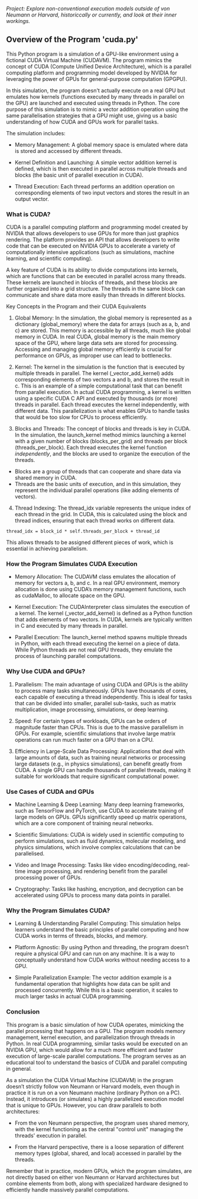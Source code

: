 
*Project: Explore non-conventional execution models outside of von Neumann
or Harvard, historiccally or currently, and look at their inner workings.*


## Overview of the Program 'cuda.py'

This Python program is a simulation of a GPU-like environment using a fictional CUDA
Virtual Machine (CUDAVM). The program mimics the concept of CUDA (Compute Unified Device
Architecture), which is a parallel computing platform and programming model developed
by NVIDIA for leveraging the power of GPUs for general-purpose computation (GPGPU).

In this simulation, the program doesn't actually execute on a real GPU but emulates
how kernels (functions executed by many threads in parallel on the GPU) are launched
and executed using threads in Python. The core purpose of this simulation is to mimic
a vector addition operation using the same parallelisation strategies that a GPU might
use, giving us a basic understanding of how CUDA and GPUs work for parallel tasks.

The simulation includes:

- Memory Management: A global memory space is emulated where data is stored and accessed
  by different threads.

- Kernel Definition and Launching: A simple vector addition kernel is defined, which
  is then executed in parallel across multiple threads and blocks (the basic unit of
  parallel execution in CUDA).

- Thread Execution: Each thread performs an addition operation on corresponding elements
  of two input vectors and stores the result in an output vector.


### What is CUDA?

CUDA is a parallel computing platform and programming model created by NVIDIA that
allows developers to use GPUs for more than just graphics rendering. The platform
provides an API that allows developers to write code that can be executed on NVIDIA
GPUs to accelerate a variety of computationally intensive applications (such as
simulations, machine learning, and scientific computing).

A key feature of CUDA is its ability to divide computations into kernels, which are
functions that can be executed in parallel across many threads. These kernels are
launched in blocks of threads, and these blocks are further organized into a grid
structure. The threads in the same block can communicate and share data more easily
than threads in different blocks.

Key Concepts in the Program and their CUDA Equivalents

1. Global Memory:
In the simulation, the global memory is represented as a dictionary (global_memory)
where the data for arrays (such as a, b, and c) are stored. This memory is accessible
by all threads, much like global memory in CUDA.
In real CUDA, global memory is the main memory space of the GPU, where large data sets
are stored for processing. Accessing and managing global memory efficiently is crucial
for performance on GPUs, as improper use can lead to bottlenecks.

2. Kernel:
The kernel in the simulation is the function that is executed by multiple threads in
parallel. The kernel (_vector_add_kernel) adds corresponding elements of two vectors
a and b, and stores the result in c. This is an example of a simple computational
task that can benefit from parallel execution.
In actual CUDA programming, a kernel is written using a specific CUDA C API and executed
by thousands (or more) threads in parallel. Each thread executes the kernel independently,
with different data. This parallelization is what enables GPUs to handle tasks that
would be too slow for CPUs to process efficiently.

3. Blocks and Threads:
The concept of blocks and threads is key in CUDA. In the simulation, the launch_kernel
method mimics launching a kernel with a given number of blocks (blocks_per_grid) and
threads per block (threads_per_block). Each thread executes the kernel function
*independently*, and the blocks are used to organize the execution of the threads.
- Blocks are a group of threads that can cooperate and share data via shared memory in CUDA.
- Threads are the basic units of execution, and in this simulation, they represent the
  individual parallel operations (like adding elements of vectors).

4.	Thread Indexing:
The thread_idx variable represents the unique index of each thread in the grid. In CUDA,
this is calculated using the block and thread indices, ensuring that each thread works
on different data.

```text
thread_idx = block_id * self.threads_per_block + thread_id
```
This allows threads to be assigned different pieces of work, which is essential in achieving
parallelism.


### How the Program Simulates CUDA Execution

* Memory Allocation: The CUDAVM class emulates the allocation of memory for vectors a, b, and c.
In a real GPU environment, memory allocation is done using CUDA’s memory management functions,
such as cudaMalloc, to allocate space on the GPU.

* Kernel Execution: The CUDAInterpreter class simulates the execution of a kernel. The kernel
(_vector_add_kernel) is defined as a Python function that adds elements of two vectors. In CUDA,
kernels are typically written in C and executed by many threads in parallel.

* Parallel Execution: The launch_kernel method spawns multiple threads in Python, with each
thread executing the kernel on a piece of data. While Python threads are not real GPU threads,
they emulate the process of launching parallel computations.


### Why Use CUDA and GPUs?

1.	Parallelism:
The main advantage of using CUDA and GPUs is the ability to process many tasks simultaneously.
GPUs have thousands of cores, each capable of executing a thread independently. This is ideal
for tasks that can be divided into smaller, parallel sub-tasks, such as matrix multiplication,
image processing, simulations, or deep learning.

2.	Speed:
For certain types of workloads, GPUs can be orders of magnitude faster than CPUs. This is due
to the massive parallelism in GPUs. For example, scientific simulations that involve large matrix
operations can run much faster on a GPU than on a CPU.

3.	Efficiency in Large-Scale Data Processing:
Applications that deal with large amounts of data, such as training neural networks or processing
large datasets (e.g., in physics simulations), can benefit greatly from CUDA. A single GPU can
handle thousands of parallel threads, making it suitable for workloads that require significant
computational power.


### Use Cases of CUDA and GPUs

* Machine Learning & Deep Learning: Many deep learning frameworks, such as TensorFlow and PyTorch,
use CUDA to accelerate training of large models on GPUs. GPUs significantly speed up matrix operations,
which are a core component of training neural networks.

* Scientific Simulations: CUDA is widely used in scientific computing to perform simulations, such
as fluid dynamics, molecular modeling, and physics simulations, which involve complex calculations
that can be parallelised.

* Video and Image Processing: Tasks like video encoding/decoding, real-time image processing, and
rendering benefit from the parallel processing power of GPUs.

* Cryptography: Tasks like hashing, encryption, and decryption can be accelerated using GPUs to
process many data points in parallel.


### Why the Program Simulates CUDA?

* Learning & Understanding Parallel Computing: This simulation helps learners understand the basic
principles of parallel computing and how CUDA works in terms of threads, blocks, and memory.

* Platform Agnostic: By using Python and threading, the program doesn’t require a physical GPU and
can run on any machine. It is a way to conceptually understand how CUDA works without needing access
to a GPU.

* Simple Parallelization Example: The vector addition example is a fundamental operation that highlights
how data can be split and processed concurrently. While this is a basic operation, it scales to much
larger tasks in actual CUDA programming.


### Conclusion

This program is a basic simulation of how CUDA operates, mimicking the parallel processing that happens
on a GPU. The program models memory management, kernel execution, and parallelization through threads
in Python. In real CUDA programming, similar tasks would be executed on an NVIDIA GPU, which would
allow for a much more efficient and faster execution of large-scale parallel computations. The program
serves as an educational tool to understand the basics of CUDA and parallel computing in general.

As a simulation the CUDA Virtual Machine (CUDAVM) in the program doesn’t strictly follow von Neumann
or Harvard models, even though in practice it is run on a von Neumann machine (ordinary Python on a PC).
Instead, it introduces (or simulates) a highly parallelized execution model that is unique to GPUs.
However, you can draw parallels to both architectures:

- From the von Neumann perspective, the program uses shared memory, with the kernel functioning as
  the central "control unit" managing the threads' execution in parallel.

- From the Harvard perspective, there is a loose separation of different memory types (global,
  shared, and local) accessed in parallel by the threads.

Remember that in practice, modern GPUs, which the program simulates, are not directly based on either
von Neumann or Harvard architectures but combine elements from both, along with specialized hardware
designed to efficiently handle massively parallel computations.

